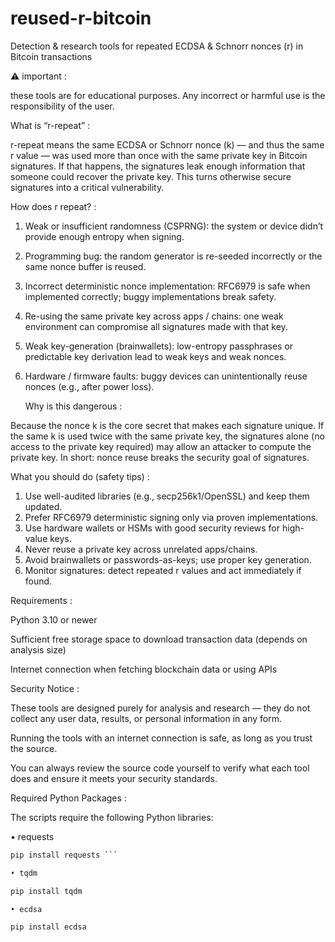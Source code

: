 # reused-r-bitcoin
Detection & research tools for repeated ECDSA & Schnorr nonces (r) in Bitcoin transactions



⚠️ important :

these tools are for educational purposes. Any incorrect or harmful use is the responsibility of the user.

What is “r-repeat” :

r-repeat means the same ECDSA or Schnorr nonce (k) — and thus the same r value — was used more than once with the same private key in Bitcoin signatures. If that happens, the signatures leak enough information that someone could recover the private key. This turns otherwise secure signatures into a critical vulnerability.

How does r repeat? :
1. Weak or insufficient randomness (CSPRNG): the system or device didn’t provide enough entropy when signing.
2. Programming bug: the random generator is re-seeded incorrectly or the same nonce buffer is reused.
3. Incorrect deterministic nonce implementation: RFC6979 is safe when implemented correctly; buggy implementations break safety.
4. Re-using the same private key across apps / chains: one weak environment can compromise all signatures made with that key.
5. Weak key-generation (brainwallets): low-entropy passphrases or predictable key derivation lead to weak keys and weak nonces.
6. Hardware / firmware faults: buggy devices can unintentionally reuse nonces (e.g., after power loss).

   Why is this dangerous :
   
Because the nonce k is the core secret that makes each signature unique. If the same k is used twice with the same private key, the signatures alone (no access to the private key required) may allow an attacker to compute the private key. In short: nonce reuse breaks the security goal of signatures.

What you should do (safety tips) :
1. Use well-audited libraries (e.g., secp256k1/OpenSSL) and keep them updated.
2. Prefer RFC6979 deterministic signing only via proven implementations.
3. Use hardware wallets or HSMs with good security reviews for high-value keys.
4. Never reuse a private key across unrelated apps/chains.
5. Avoid brainwallets or passwords-as-keys; use proper key generation.
6. Monitor signatures: detect repeated r values and act immediately if found.

Requirements :

Python 3.10 or newer

Sufficient free storage space to download transaction data (depends on analysis size)

Internet connection when fetching blockchain data or using APIs

Security Notice :

These tools are designed purely for analysis and research — they do not collect any user data, results, or personal information in any form.

Running the tools with an internet connection is safe, as long as you trust the source.

You can always review the source code yourself to verify what each tool does and ensure it meets your security standards.

Required Python Packages :

The scripts require the following Python libraries:

• requests

```bash
pip install requests ```

• tqdm

pip install tqdm

• ecdsa

pip install ecdsa
